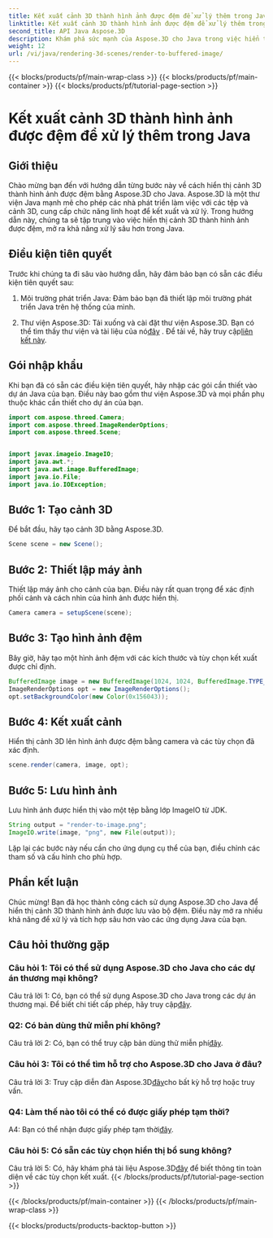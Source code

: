 ```yaml
---
title: Kết xuất cảnh 3D thành hình ảnh được đệm để xử lý thêm trong Java
linktitle: Kết xuất cảnh 3D thành hình ảnh được đệm để xử lý thêm trong Java
second_title: API Java Aspose.3D
description: Khám phá sức mạnh của Aspose.3D cho Java trong việc hiển thị cảnh 3D thành hình ảnh được đệm. Hướng dẫn từng bước với các điều kiện tiên quyết, nhập gói và Câu hỏi thường gặp.
weight: 12
url: /vi/java/rendering-3d-scenes/render-to-buffered-image/
---
```


{{< blocks/products/pf/main-wrap-class >}}
{{< blocks/products/pf/main-container >}}
{{< blocks/products/pf/tutorial-page-section >}}

# Kết xuất cảnh 3D thành hình ảnh được đệm để xử lý thêm trong Java

## Giới thiệu

Chào mừng bạn đến với hướng dẫn từng bước này về cách hiển thị cảnh 3D thành hình ảnh được đệm bằng Aspose.3D cho Java. Aspose.3D là một thư viện Java mạnh mẽ cho phép các nhà phát triển làm việc với các tệp và cảnh 3D, cung cấp chức năng linh hoạt để kết xuất và xử lý. Trong hướng dẫn này, chúng ta sẽ tập trung vào việc hiển thị cảnh 3D thành hình ảnh được đệm, mở ra khả năng xử lý sâu hơn trong Java.

## Điều kiện tiên quyết

Trước khi chúng ta đi sâu vào hướng dẫn, hãy đảm bảo bạn có sẵn các điều kiện tiên quyết sau:

1. Môi trường phát triển Java: Đảm bảo bạn đã thiết lập môi trường phát triển Java trên hệ thống của mình.

2.  Thư viện Aspose.3D: Tải xuống và cài đặt thư viện Aspose.3D. Bạn có thể tìm thấy thư viện và tài liệu của nó[đây](https://reference.aspose.com/3d/java/) . Để tải về, hãy truy cập[liên kết này](https://releases.aspose.com/3d/java/).

## Gói nhập khẩu

Khi bạn đã có sẵn các điều kiện tiên quyết, hãy nhập các gói cần thiết vào dự án Java của bạn. Điều này bao gồm thư viện Aspose.3D và mọi phần phụ thuộc khác cần thiết cho dự án của bạn.

```java
import com.aspose.threed.Camera;
import com.aspose.threed.ImageRenderOptions;
import com.aspose.threed.Scene;


import javax.imageio.ImageIO;
import java.awt.*;
import java.awt.image.BufferedImage;
import java.io.File;
import java.io.IOException;
```

## Bước 1: Tạo cảnh 3D

Để bắt đầu, hãy tạo cảnh 3D bằng Aspose.3D.

```java
Scene scene = new Scene();
```

## Bước 2: Thiết lập máy ảnh

Thiết lập máy ảnh cho cảnh của bạn. Điều này rất quan trọng để xác định phối cảnh và cách nhìn của hình ảnh được hiển thị.

```java
Camera camera = setupScene(scene);
```

## Bước 3: Tạo hình ảnh đệm

Bây giờ, hãy tạo một hình ảnh đệm với các kích thước và tùy chọn kết xuất được chỉ định.

```java
BufferedImage image = new BufferedImage(1024, 1024, BufferedImage.TYPE_3BYTE_BGR);
ImageRenderOptions opt = new ImageRenderOptions();
opt.setBackgroundColor(new Color(0x156043));
```

## Bước 4: Kết xuất cảnh

Hiển thị cảnh 3D lên hình ảnh được đệm bằng camera và các tùy chọn đã xác định.

```java
scene.render(camera, image, opt);
```

## Bước 5: Lưu hình ảnh

Lưu hình ảnh được hiển thị vào một tệp bằng lớp ImageIO từ JDK.

```java
String output = "render-to-image.png";
ImageIO.write(image, "png", new File(output));
```

Lặp lại các bước này nếu cần cho ứng dụng cụ thể của bạn, điều chỉnh các tham số và cấu hình cho phù hợp.

## Phần kết luận

Chúc mừng! Bạn đã học thành công cách sử dụng Aspose.3D cho Java để hiển thị cảnh 3D thành hình ảnh được lưu vào bộ đệm. Điều này mở ra nhiều khả năng để xử lý và tích hợp sâu hơn vào các ứng dụng Java của bạn.

## Câu hỏi thường gặp

### Câu hỏi 1: Tôi có thể sử dụng Aspose.3D cho Java cho các dự án thương mại không?

 Câu trả lời 1: Có, bạn có thể sử dụng Aspose.3D cho Java trong các dự án thương mại. Để biết chi tiết cấp phép, hãy truy cập[đây](https://purchase.aspose.com/buy).

### Q2: Có bản dùng thử miễn phí không?

 Câu trả lời 2: Có, bạn có thể truy cập bản dùng thử miễn phí[đây](https://releases.aspose.com/).

### Câu hỏi 3: Tôi có thể tìm hỗ trợ cho Aspose.3D cho Java ở đâu?

 Câu trả lời 3: Truy cập diễn đàn Aspose.3D[đây](https://forum.aspose.com/c/3d/18)cho bất kỳ hỗ trợ hoặc truy vấn.

### Q4: Làm thế nào tôi có thể có được giấy phép tạm thời?

 A4: Bạn có thể nhận được giấy phép tạm thời[đây](https://purchase.aspose.com/temporary-license/).

### Câu hỏi 5: Có sẵn các tùy chọn hiển thị bổ sung không?

 Câu trả lời 5: Có, hãy khám phá tài liệu Aspose.3D[đây](https://reference.aspose.com/3d/java/) để biết thông tin toàn diện về các tùy chọn kết xuất.
{{< /blocks/products/pf/tutorial-page-section >}}

{{< /blocks/products/pf/main-container >}}
{{< /blocks/products/pf/main-wrap-class >}}

{{< blocks/products/products-backtop-button >}}
